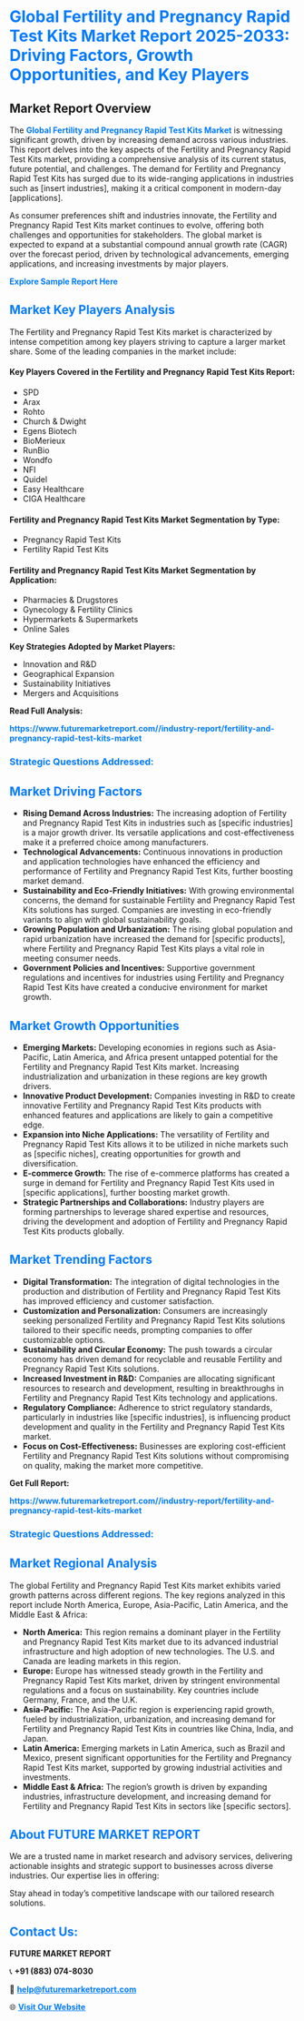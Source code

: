 <h1 style="color: #007BFF;">Global Fertility and Pregnancy Rapid Test Kits Market Report 2025-2033: Driving Factors, Growth Opportunities, and Key Players</h1>

<section id="overview">
<h2>Market Report Overview</h2>
<p>The <a href="https://www.futuremarketreport.com//industry-report/fertility-and-pregnancy-rapid-test-kits-market" style="color: #007BFF; text-decoration: none;"><strong>Global Fertility and Pregnancy Rapid Test Kits Market</strong></a> is witnessing significant growth, driven by increasing demand across various industries. This report delves into the key aspects of the Fertility and Pregnancy Rapid Test Kits market, providing a comprehensive analysis of its current status, future potential, and challenges. The demand for Fertility and Pregnancy Rapid Test Kits has surged due to its wide-ranging applications in industries such as [insert industries], making it a critical component in modern-day [applications].</p>
<p>As consumer preferences shift and industries innovate, the Fertility and Pregnancy Rapid Test Kits market continues to evolve, offering both challenges and opportunities for stakeholders. The global market is expected to expand at a substantial compound annual growth rate (CAGR) over the forecast period, driven by technological advancements, emerging applications, and increasing investments by major players.</p>
</section>

<section id="overview">
<p><a href="https://www.futuremarketreport.com//request-sample/reportId=80116" style="color: #007BFF; text-decoration: none;"><strong>Explore Sample Report Here</strong></a></p>
</section>

<section id="key-players">
<h2 style="color: #007BFF;">Market Key Players Analysis</h2>
<p>The Fertility and Pregnancy Rapid Test Kits market is characterized by intense competition among key players striving to capture a larger market share. Some of the leading companies in the market include:</p>
<h4>Key Players Covered in the Fertility and Pregnancy Rapid Test Kits Report:</h4>
<ul><li>SPD</li><li>Arax</li><li>Rohto</li><li>Church &amp; Dwight</li><li>Egens Biotech</li><li>BioMerieux</li><li>RunBio</li><li>Wondfo</li><li>NFI</li><li>Quidel</li><li>Easy Healthcare</li><li>CIGA Healthcare</li></ul>
<h4>Fertility and Pregnancy Rapid Test Kits Market Segmentation by Type:</h4>
<ul><li>Pregnancy Rapid Test Kits</li><li>Fertility Rapid Test Kits</li></ul>

<h4>Fertility and Pregnancy Rapid Test Kits Market Segmentation by Application:</h4>
<ul><li>Pharmacies &amp; Drugstores</li><li>Gynecology &amp; Fertility Clinics</li><li>Hypermarkets &amp; Supermarkets</li><li>Online Sales</li></ul>
<p><strong>Key Strategies Adopted by Market Players:</strong></p>
<ul>
<li>Innovation and R&D</li>
<li>Geographical Expansion</li>
<li>Sustainability Initiatives</li>
<li>Mergers and Acquisitions</li>
</ul>
</section>

<section>
<p><strong>Read Full Analysis: </strong></p><a href="https://www.futuremarketreport.com//industry-report/fertility-and-pregnancy-rapid-test-kits-market" style="color: #007BFF; text-decoration: none;"><strong>https://www.futuremarketreport.com//industry-report/fertility-and-pregnancy-rapid-test-kits-market</strong></a>
<h3 style="color: #007BFF;">Strategic Questions Addressed:</h3>
</section>

<section id="driving-factors">
<h2 style="color: #007BFF;">Market Driving Factors</h2>
<ul>
<li><strong>Rising Demand Across Industries:</strong> The increasing adoption of Fertility and Pregnancy Rapid Test Kits in industries such as [specific industries] is a major growth driver. Its versatile applications and cost-effectiveness make it a preferred choice among manufacturers.</li>
<li><strong>Technological Advancements:</strong> Continuous innovations in production and application technologies have enhanced the efficiency and performance of Fertility and Pregnancy Rapid Test Kits, further boosting market demand.</li>
<li><strong>Sustainability and Eco-Friendly Initiatives:</strong> With growing environmental concerns, the demand for sustainable Fertility and Pregnancy Rapid Test Kits solutions has surged. Companies are investing in eco-friendly variants to align with global sustainability goals.</li>
<li><strong>Growing Population and Urbanization:</strong> The rising global population and rapid urbanization have increased the demand for [specific products], where Fertility and Pregnancy Rapid Test Kits plays a vital role in meeting consumer needs.</li>
<li><strong>Government Policies and Incentives:</strong> Supportive government regulations and incentives for industries using Fertility and Pregnancy Rapid Test Kits have created a conducive environment for market growth.</li>
</ul>
</section>

<section id="growth-opportunities">
<h2 style="color: #007BFF;">Market Growth Opportunities</h2>
<ul>
<li><strong>Emerging Markets:</strong> Developing economies in regions such as Asia-Pacific, Latin America, and Africa present untapped potential for the Fertility and Pregnancy Rapid Test Kits market. Increasing industrialization and urbanization in these regions are key growth drivers.</li>
<li><strong>Innovative Product Development:</strong> Companies investing in R&D to create innovative Fertility and Pregnancy Rapid Test Kits products with enhanced features and applications are likely to gain a competitive edge.</li>
<li><strong>Expansion into Niche Applications:</strong> The versatility of Fertility and Pregnancy Rapid Test Kits allows it to be utilized in niche markets such as [specific niches], creating opportunities for growth and diversification.</li>
<li><strong>E-commerce Growth:</strong> The rise of e-commerce platforms has created a surge in demand for Fertility and Pregnancy Rapid Test Kits used in [specific applications], further boosting market growth.</li>
<li><strong>Strategic Partnerships and Collaborations:</strong> Industry players are forming partnerships to leverage shared expertise and resources, driving the development and adoption of Fertility and Pregnancy Rapid Test Kits products globally.</li>
</ul>
</section>

<section id="trending-factors">
<h2 style="color: #007BFF;">Market Trending Factors</h2>
<ul>
<li><strong>Digital Transformation:</strong> The integration of digital technologies in the production and distribution of Fertility and Pregnancy Rapid Test Kits has improved efficiency and customer satisfaction.</li>
<li><strong>Customization and Personalization:</strong> Consumers are increasingly seeking personalized Fertility and Pregnancy Rapid Test Kits solutions tailored to their specific needs, prompting companies to offer customizable options.</li>
<li><strong>Sustainability and Circular Economy:</strong> The push towards a circular economy has driven demand for recyclable and reusable Fertility and Pregnancy Rapid Test Kits solutions.</li>
<li><strong>Increased Investment in R&D:</strong> Companies are allocating significant resources to research and development, resulting in breakthroughs in Fertility and Pregnancy Rapid Test Kits technology and applications.</li>
<li><strong>Regulatory Compliance:</strong> Adherence to strict regulatory standards, particularly in industries like [specific industries], is influencing product development and quality in the Fertility and Pregnancy Rapid Test Kits market.</li>
<li><strong>Focus on Cost-Effectiveness:</strong> Businesses are exploring cost-efficient Fertility and Pregnancy Rapid Test Kits solutions without compromising on quality, making the market more competitive.</li>
</ul>
</section>

<section>
<p><strong>Get Full Report: </strong></p><a href="https://www.futuremarketreport.com//industry-report/fertility-and-pregnancy-rapid-test-kits-market" style="color: #007BFF; text-decoration: none;"><strong>https://www.futuremarketreport.com//industry-report/fertility-and-pregnancy-rapid-test-kits-market</strong></a>
<h3 style="color: #007BFF;">Strategic Questions Addressed:</h3>
</section>


<section id="regional-analysis">
<h2 style="color: #007BFF;">Market Regional Analysis</h2>
<p>The global Fertility and Pregnancy Rapid Test Kits market exhibits varied growth patterns across different regions. The key regions analyzed in this report include North America, Europe, Asia-Pacific, Latin America, and the Middle East & Africa:</p>
<ul>
<li><strong>North America:</strong> This region remains a dominant player in the Fertility and Pregnancy Rapid Test Kits market due to its advanced industrial infrastructure and high adoption of new technologies. The U.S. and Canada are leading markets in this region.</li>
<li><strong>Europe:</strong> Europe has witnessed steady growth in the Fertility and Pregnancy Rapid Test Kits market, driven by stringent environmental regulations and a focus on sustainability. Key countries include Germany, France, and the U.K.</li>
<li><strong>Asia-Pacific:</strong> The Asia-Pacific region is experiencing rapid growth, fueled by industrialization, urbanization, and increasing demand for Fertility and Pregnancy Rapid Test Kits in countries like China, India, and Japan.</li>
<li><strong>Latin America:</strong> Emerging markets in Latin America, such as Brazil and Mexico, present significant opportunities for the Fertility and Pregnancy Rapid Test Kits market, supported by growing industrial activities and investments.</li>
<li><strong>Middle East & Africa:</strong> The region’s growth is driven by expanding industries, infrastructure development, and increasing demand for Fertility and Pregnancy Rapid Test Kits in sectors like [specific sectors].</li>
</ul>
</section>

<footer>
<h2 style="color: #007BFF;">About FUTURE MARKET REPORT</h2>
<p>We are a trusted name in market research and advisory services, delivering actionable insights and strategic support to businesses across diverse industries. Our expertise lies in offering:</p>

<p>Stay ahead in today’s competitive landscape with our tailored research solutions.</p>

<h2 style="color: #007BFF;">Contact Us:</h2>
<p><strong>FUTURE MARKET REPORT</strong></p>
<p>📞 <strong>+91 (883) 074-8030</strong></p>
<p>📧 <strong><a href="mailto:help@futuremarketreport.com" style="color: #007BFF;">help@futuremarketreport.com</a></strong></p>
<p>🌐 <strong><a href="https://www.futuremarketreport.com/" style="color: #007BFF;">Visit Our Website</a></strong></p>
</footer>